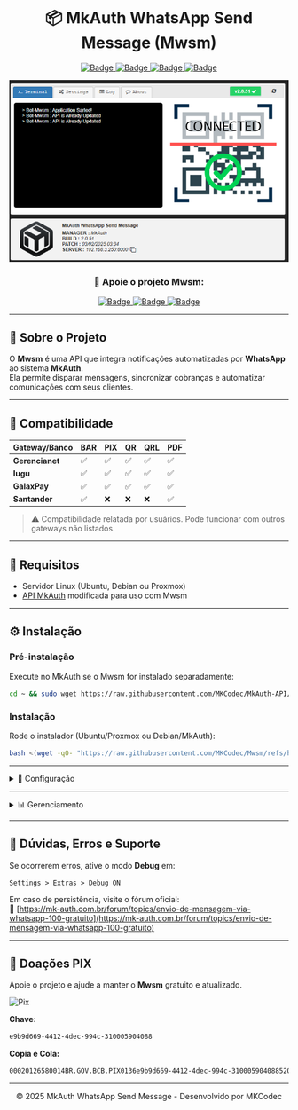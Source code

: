<h1 align="center">📦 MkAuth WhatsApp Send Message (Mwsm)</h1>
<p align="center">
  <a href="javascript:void(0)">
          <img src="https://img.shields.io/badge/Build-3.0.1-blue?style=for-the-badge" alt="Badge">
  </a>
  <a href="javascript:void(0)">
          <img src="https://img.shields.io/badge/Update-15%2F10%2F2025%2000:59-green?style=for-the-badge" alt="Badge">
  </a>
  <a href="https://github.com/MKCodec/Mwsm">
          <img src="https://img.shields.io/github/stars/MKCodec/Mwsm?style=for-the-badge" alt="Badge">
  </a>
  <a href="https://github.com/MKCodec/Mwsm/issues">
          <img src="https://img.shields.io/github/issues/MKCodec/Mwsm?style=for-the-badge" alt="Badge">
  </a>
</p>

<p align="center">
  <img src="https://raw.githubusercontent.com/MKCodec/Mwsm/main/img/Mwsm.png?style=for-the-badge" width="600" alt="Mwsm Logo"/>
</p>

<h3 align="center">💖 Apoie o projeto Mwsm:</h3>
<p align="center">
          <a href="https://github.com/sponsors/MKCodec" target="_blank">
          <img src="https://img.shields.io/github/sponsors/MKCodec?label=Sponsors&logo=github&style=for-the-badge" alt="Badge">
          </a>
          <a href="https://ko-fi.com/mkcodec" target="_blank">
          <img src="https://img.shields.io/badge/Ko--fi-5-FF5E5B?logo=ko-fi&logoColor=white&style=for-the-badge" alt="Badge">
          </a>
          <a href="https://mkcodec.github.io/Mwsm/pix.html" target="_blank">
          <img src="https://img.shields.io/badge/PIX-Doar-32CD32?logo=pix&logoColor=white&style=for-the-badge" alt="Badge">
          </a>
</p>




---

## 🚀 Sobre o Projeto

O **Mwsm** é uma API que integra notificações automatizadas por **WhatsApp** ao sistema **MkAuth**.  
Ela permite disparar mensagens, sincronizar cobranças e automatizar comunicações com seus clientes.

---

## 🧩 Compatibilidade

| Gateway/Banco | BAR | PIX | QR | QRL | PDF |
| -------------- | --- | --- | -- | --- | --- |
| **Gerencianet** | ✅ | ✅ | ✅ | ✅ | ✅ |
| **Iugu**        | ✅ | ✅ | ✅ | ✅ | ✅ |
| **GalaxPay**    | ✅ | ✅ | ✅ | ✅ | ✅ |
| **Santander**   | ✅ | ❌ | ❌ | ❌ | ✅ |

> ⚠️ Compatibilidade relatada por usuários. Pode funcionar com outros gateways não listados.

---

## 🧠 Requisitos

- Servidor Linux (Ubuntu, Debian ou Proxmox)
- [API MkAuth](https://github.com/MKCodec/MkAuth-API) modificada para uso com Mwsm

---

## ⚙️ Instalação

### Pré-instalação

Execute no MkAuth se o Mwsm for instalado separadamente:

```sh
cd ~ && sudo wget https://raw.githubusercontent.com/MKCodec/MkAuth-API/main/titulo.api -O /opt/mk-auth/api/titulo.api
```

### Instalação

Rode o instalador (Ubuntu/Proxmox ou Debian/MkAuth):

```sh
bash <(wget -qO- "https://raw.githubusercontent.com/MKCodec/Mwsm/refs/heads/main/bash/setup.sh?nocache=$(date +%s)")
```

---

<details>
<summary>🧭 Configuração</summary>

### 1️⃣ Ative o Túnel Dev API no MkAuth

```
Opções > Rede do Servidor > MkTunel > (Ativar e Gravar)
```

![MkAuth Dev](https://raw.githubusercontent.com/MKCodec/Mwsm/main/img/dev.png)

### 2️⃣ Ative os Endpoints `titulo.api GET` e `cliente.api GET`

```
Provedor > Controle de Usuarios > API
ou
Provedor > DEV > API do Usuario
```

![Endpoints](https://raw.githubusercontent.com/MKCodec/Mwsm/main/img/endpoint.png)

### 3️⃣ Acesse o servidor via IP:PORTA

![Terminal](https://raw.githubusercontent.com/MKCodec/Mwsm/main/img/terminal.png)

### 4️⃣ Escaneie o QR Code com o WhatsApp

![QRCode](https://raw.githubusercontent.com/MKCodec/Mwsm/main/img/settings.png)

### 5️⃣ Configure a API do MkAuth no Mwsm

| Campo | Descrição |
| ------ | ---------- |
| `TUNEL` | URL do túnel configurado no MkAuth |
| `CLIENT` | Código do cliente |
| `SECRET` | Código secreto |
| `DOMAIN` | Domínio/IP do servidor MkAuth |
| `VERSION` | Selecione v1 ou v2 |
| `MODE` | Escolha o tipo de conexão |

![Sync](https://raw.githubusercontent.com/MKCodec/Mwsm/main/img/sync.png)

</details>

---

<details>
<summary>📊 Gerenciamento</summary>

Escolha seu gerenciador principal: **MkAuth** ou **Mwsm**.

### 🧩 MkAuth

1️⃣ Configure o servidor no MkAuth seguindo as instruções do painel web.

**Senha:** insira o *Token fixo* de acesso.

#### MkAuth até versão 24.02
```
Opções > Servidor de SMS > Servidor
```

![MkAuth](https://raw.githubusercontent.com/MKCodec/Mwsm/main/img/mkauth.png)

#### MkAuth 24.03 ou superior
```
Opções > Servidor de WhatsApp > Servidor
```

![WhatsApp](https://raw.githubusercontent.com/MKCodec/Mwsm/main/img/whatsapp.png)

### 🧩 Mwsm

No Mwsm:

```
Settings > API > Tela 2
```

As mensagens são disparadas conforme o agendamento configurado na API.

![Autobot](https://raw.githubusercontent.com/MKCodec/Mwsm/main/img/autobot.png)

</details>

---

## 💬 Dúvidas, Erros e Suporte

Se ocorrerem erros, ative o modo **Debug** em:

```
Settings > Extras > Debug ON
```

Em caso de persistência, visite o fórum oficial:  
🔗 [https://mk-auth.com.br/forum/topics/envio-de-mensagem-via-whatsapp-100-gratuito](https://mk-auth.com.br/forum/topics/envio-de-mensagem-via-whatsapp-100-gratuito)

---

## 💖 Doações PIX

Apoie o projeto e ajude a manter o **Mwsm** gratuito e atualizado.

![Pix](https://github.com/user-attachments/assets/53092d48-c31b-430b-bc10-68ba5b43f7c2)

**Chave:**  
```sh
e9b9d669-4412-4dec-994c-310005904088
```

**Copia e Cola:**  
```sh
00020126580014BR.GOV.BCB.PIX0136e9b9d669-4412-4dec-994c-3100059040885204000053039865802BR5924CLEBER FERREIRA DE SOUZA6007CARUARU62070503***63045854
```

---

<p align="center">© 2025 MkAuth WhatsApp Send Message - Desenvolvido por MKCodec</p>
